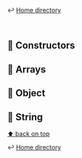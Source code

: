 ↩️ [Home directory](https://github.com/rajeshrideshmukh/missingskill-learning "Go to Home repository")

&nbsp;


## 📌 Constructors  
## 📌 Arrays
## 📌 Object
## 📌 String





[⬆️ back on top](#)

↩️ [Home directory](https://github.com/rajeshrideshmukh/missingskill-learning "Go to Home repository")

&nbsp;